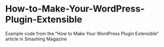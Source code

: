 # How-to-Make-Your-WordPress-Plugin-Extensible
Example code from the "How to Make Your WordPress Plugin Extensible" article in Smashing Magazine
